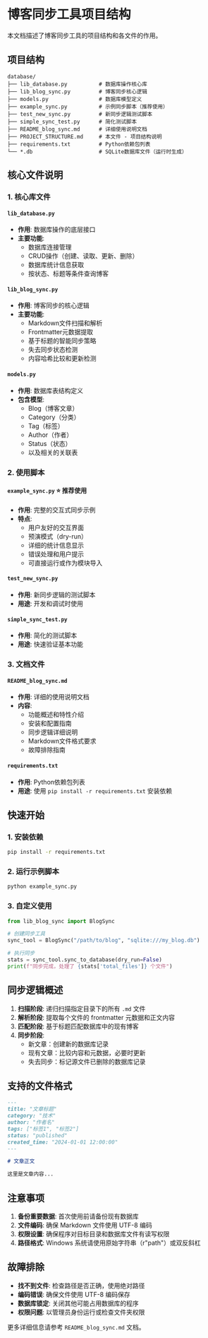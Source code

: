 # 博客同步工具项目结构

本文档描述了博客同步工具的项目结构和各文件的作用。

## 项目结构

```
database/
├── lib_database.py          # 数据库操作核心库
├── lib_blog_sync.py         # 博客同步核心逻辑
├── models.py                # 数据库模型定义
├── example_sync.py          # 示例同步脚本（推荐使用）
├── test_new_sync.py         # 新同步逻辑测试脚本
├── simple_sync_test.py      # 简化测试脚本
├── README_blog_sync.md      # 详细使用说明文档
├── PROJECT_STRUCTURE.md     # 本文件 - 项目结构说明
├── requirements.txt         # Python依赖包列表
└── *.db                     # SQLite数据库文件（运行时生成）
```

## 核心文件说明

### 1. 核心库文件

#### `lib_database.py`
- **作用**: 数据库操作的底层接口
- **主要功能**:
  - 数据库连接管理
  - CRUD操作（创建、读取、更新、删除）
  - 数据库统计信息获取
  - 按状态、标题等条件查询博客

#### `lib_blog_sync.py`
- **作用**: 博客同步的核心逻辑
- **主要功能**:
  - Markdown文件扫描和解析
  - Frontmatter元数据提取
  - 基于标题的智能同步策略
  - 失去同步状态检测
  - 内容哈希比较和更新检测

#### `models.py`
- **作用**: 数据库表结构定义
- **包含模型**:
  - Blog（博客文章）
  - Category（分类）
  - Tag（标签）
  - Author（作者）
  - Status（状态）
  - 以及相关的关联表

### 2. 使用脚本

#### `example_sync.py` ⭐ **推荐使用**
- **作用**: 完整的交互式同步示例
- **特点**:
  - 用户友好的交互界面
  - 预演模式（dry-run）
  - 详细的统计信息显示
  - 错误处理和用户提示
  - 可直接运行或作为模块导入

#### `test_new_sync.py`
- **作用**: 新同步逻辑的测试脚本
- **用途**: 开发和调试时使用

#### `simple_sync_test.py`
- **作用**: 简化的测试脚本
- **用途**: 快速验证基本功能

### 3. 文档文件

#### `README_blog_sync.md`
- **作用**: 详细的使用说明文档
- **内容**:
  - 功能概述和特性介绍
  - 安装和配置指南
  - 同步逻辑详细说明
  - Markdown文件格式要求
  - 故障排除指南

#### `requirements.txt`
- **作用**: Python依赖包列表
- **用途**: 使用 `pip install -r requirements.txt` 安装依赖

## 快速开始

### 1. 安装依赖
```bash
pip install -r requirements.txt
```

### 2. 运行示例脚本
```bash
python example_sync.py
```

### 3. 自定义使用
```python
from lib_blog_sync import BlogSync

# 创建同步工具
sync_tool = BlogSync("/path/to/blog", "sqlite:///my_blog.db")

# 执行同步
stats = sync_tool.sync_to_database(dry_run=False)
print(f"同步完成，处理了 {stats['total_files']} 个文件")
```

## 同步逻辑概述

1. **扫描阶段**: 递归扫描指定目录下的所有 `.md` 文件
2. **解析阶段**: 提取每个文件的 frontmatter 元数据和正文内容
3. **匹配阶段**: 基于标题匹配数据库中的现有博客
4. **同步阶段**: 
   - 新文章：创建新的数据库记录
   - 现有文章：比较内容和元数据，必要时更新
   - 失去同步：标记源文件已删除的数据库记录

## 支持的文件格式

```markdown
---
title: "文章标题"
category: "技术"
author: "作者名"
tags: ["标签1", "标签2"]
status: "published"
created_time: "2024-01-01 12:00:00"
---

# 文章正文

这里是文章内容...
```

## 注意事项

1. **备份重要数据**: 首次使用前请备份现有数据库
2. **文件编码**: 确保 Markdown 文件使用 UTF-8 编码
3. **权限设置**: 确保程序对目标目录和数据库文件有读写权限
4. **路径格式**: Windows 系统请使用原始字符串（r"path"）或双反斜杠

## 故障排除

- **找不到文件**: 检查路径是否正确，使用绝对路径
- **编码错误**: 确保文件使用 UTF-8 编码保存
- **数据库锁定**: 关闭其他可能占用数据库的程序
- **权限问题**: 以管理员身份运行或检查文件夹权限

更多详细信息请参考 `README_blog_sync.md` 文档。